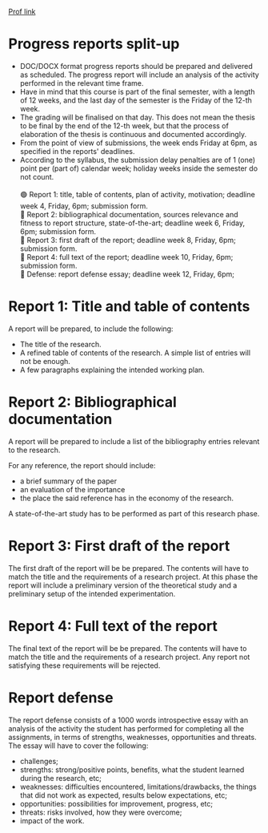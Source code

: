 [Prof link](https://teaching.hfpop.ro/elab/)

# Progress reports split-up

- DOC/DOCX format progress reports should be prepared and delivered as scheduled. The progress report will include an analysis of the activity performed in the relevant time frame.
- Have in mind that this course is part of the final semester, with a length of 12 weeks, and the last day of the semester is the Friday of the 12-th week.
- The grading will be finalised on that day. This does not mean the thesis to be final by the end of the 12-th week, but that the process of elaboration of the thesis is continuous and documented accordingly.
- From the point of view of submissions, the week ends Friday at 6pm, as specified in the reports' deadlines.
- According to the syllabus, the submission delay penalties are of 1 (one) point per (part of) calendar week; holiday weeks inside the semester do not count.
  </br></br>
  🟢 Report 1: title, table of contents, plan of activity, motivation; deadline week 4, Friday, 6pm; submission form.</br>
  🔴 Report 2: bibliographical documentation, sources relevance and fitness to report structure, state-of-the-art; deadline week 6, Friday, 6pm; submission form. </br>
  🔴 Report 3: first draft of the report; deadline week 8, Friday, 6pm; submission form. </br>
  🔴 Report 4: full text of the report; deadline week 10, Friday, 6pm; submission form. </br>
  🔴 Defense: report defense essay; deadline week 12, Friday, 6pm; </br>

# Report 1: Title and table of contents

A report will be prepared, to include the following:

- The title of the research.
- A refined table of contents of the research. A simple list of entries will not be enough.
- A few paragraphs explaining the intended working plan.

# Report 2: Bibliographical documentation

A report will be prepared to include a list of the bibliography entries relevant to the research.

For any reference, the report should include:

- a brief summary of the paper
- an evaluation of the importance
- the place the said reference has in the economy of the research.

A state-of-the-art study has to be performed as part of this research phase.

# Report 3: First draft of the report

The first draft of the report will be be prepared. The contents will have to match the title and the requirements of a research project. At this phase the report will include a preliminary version of the theoretical study and a preliminary setup of the intended experimentation.

# Report 4: Full text of the report

The final text of the report will be be prepared. The contents will have to match the title and the requirements of a research project. Any report not satisfying these requirements will be rejected.

# Report defense

The report defense consists of a 1000 words introspective essay with an analysis of the activity the student has performed for completing all the assignments, in terms of strengths, weaknesses, opportunities and threats. The essay will have to cover the following:

- challenges;
- strengths: strong/positive points, benefits, what the student learned during the research, etc;
- weaknesses: difficulties encountered, limitations/drawbacks, the things that did not work as expected, results below expectations, etc;
- opportunities: possibilities for improvement, progress, etc;
- threats: risks involved, how they were overcome;
- impact of the work.
